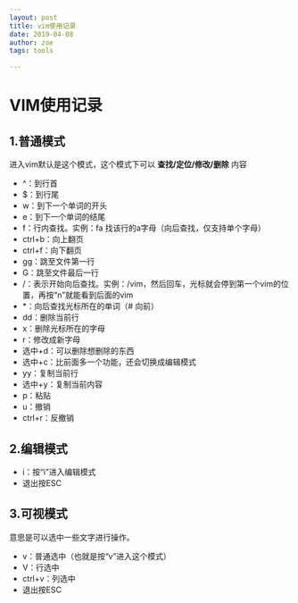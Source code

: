 ```yaml
---
layout: post
title: vim使用记录
date: 2019-04-08
author: zoe
tags: tools

---
```


# VIM使用记录

## 1.普通模式

进入vim默认是这个模式，这个模式下可以 **查找/定位/修改/删除** 内容

- ^：到行首
- $：到行尾
- w：到下一个单词的开头
- e：到下一个单词的结尾
- f：行内查找。实例：fa 找该行的a字母（向后查找，仅支持单个字母）
- ctrl+b：向上翻页
- ctrl+f：向下翻页
- gg：跳至文件第一行
- G：跳至文件最后一行
- /：表示开始向后查找。实例：/vim，然后回车，光标就会停到第一个vim的位置，再按“n”就能看到后面的vim
- *：向后查找光标所在的单词（# 向前）
- dd：删除当前行
- x：删除光标所在的字母
- r：修改成新字母
- 选中+d：可以删除想删除的东西
- 选中+c：比前面多一个功能，还会切换成编辑模式
- yy：复制当前行
- 选中+y：复制当前内容
- p：粘贴
- u：撤销
- ctrl+r：反撤销

## 2.编辑模式

- i：按“i”进入编辑模式
- 退出按ESC

## 3.可视模式

意思是可以选中一些文字进行操作。

- v：普通选中（也就是按“v”进入这个模式）
- V：行选中
- ctrl+v：列选中
- 退出按ESC